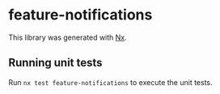 # feature-notifications

This library was generated with [Nx](https://nx.dev).

## Running unit tests

Run `nx test feature-notifications` to execute the unit tests.
